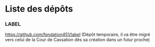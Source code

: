 # Liste des dépôts

### LABEL
https://github.com/fondation451/label
(Dépôt temporaire, il va être migré vers celui de la Cour de Cassation dès sa création dans un futur proche)
